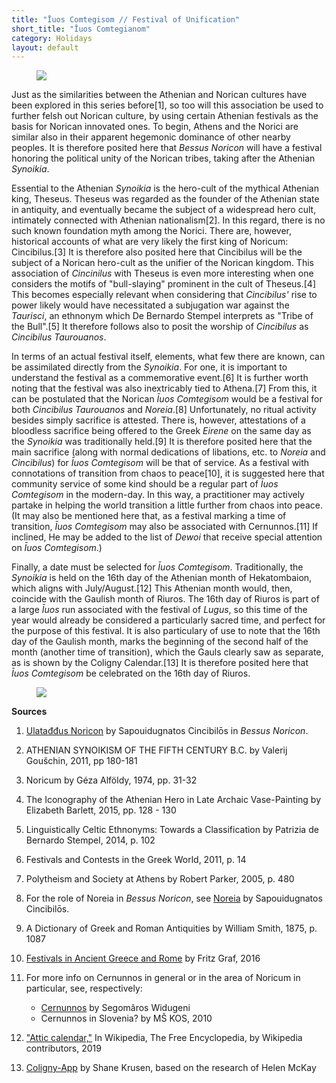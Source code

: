 ```yaml
---
title: "Īuos Comtegisom // Festival of Unification"
short_title: "Īuos Comtegianom"
category: Holidays
layout: default
---
```


<figure class="deity-image"><img src="{{ '/assets/img/norici-wolf.png' | relative_url }}"></figure>

Just as the similarities between the Athenian and Norican cultures have been explored in this series before\[1], so too will this association be used to further felsh out Norican culture, by using certain Athenian festivals as the basis for Norican innovated ones. To begin, Athens and the Norici are similar also in their apparent hegemonic dominance of other nearby peoples. It is therefore posited here that *Bessus Noricon* will have a festival honoring the political unity of the Norican tribes, taking after the Athenian *Synoikia*.

Essential to the Athenian *Synoikia* is the hero-cult of the mythical Athenian king, Theseus. Theseus was regarded as the founder of the Athenian state in antiquity, and eventually became the subject of a widespread hero cult, intimately connected with Athenian nationalism\[2]. In this regard, there is no such known foundation myth among the Norici. There are, however, historical accounts of what are very likely the first king of Noricum: Cincibilus.\[3] It is therefore also posited here that Cincibilus will be the subject of a Norican hero-cult as the unifier of the Norican kingdom. This association of *Cincinilus* with Theseus is even more interesting when one considers the motifs of "bull-slaying" prominent in the cult of Theseus.\[4] This becomes especially relevant when considering that *Cincibilus'* rise to power likely would have necessitated a subjugation war against the *Taurisci*, an ethnonym which De Bernardo Stempel interprets as "Tribe of the Bull".\[5] It therefore follows also to posit the worship of *Cincibilus* as *Cincibilus Taurouanos*. 

In terms of an actual festival itself, elements, what few there are known, can be assimilated directly from the *Synoikia*. For one, it is important to understand the festival as a commemorative event.\[6] It is further worth noting that the festival was also inextricably tied to Athena.\[7] From this, it can be postulated that the Norican *Īuos Comtegisom* would be a festival for both *Cincibilus Taurouanos* and *Noreia*.\[8] Unfortunately, no ritual activity besides simply sacrifice is attested. There is, however, attestations of a bloodless sacrifice being offered to the Greek *Eirene* on the same day as the *Synoikia* was traditionally held.\[9] It is therefore posited here that the main sacrifice (along with normal dedications of libations, etc. to *Noreia* and *Cincibilus*) for *Īuos Comtegisom* will be that of service. As a festival with connotations of transition from chaos to peace\[10], it is suggested here that community service of some kind should be a regular part of *Īuos Comtegisom* in the modern-day. In this way, a practitioner may actively partake in helping the world transition a little further from chaos into peace. (It may also be mentioned here that, as a festival marking a time of transition, *Īuos Comtegisom* may also be associated with Cernunnos.\[11] If inclined, He may be added to the list of *Dewoi* that receive special attention on *Īuos Comtegisom*.)

Finally, a date must be selected for *Īuos Comtegisom*. Traditionally, the *Synoikia* is held on the 16th day of the Athenian month of Hekatombaion, which aligns with July/August.\[12] This Athenian month would, then, coincide with the Gaulish month of Riuros. The 16th day of Riuros is part of a large *Īuos* run associated with the festival of *Lugus*, so this time of the year would already be considered a particularly sacred time, and perfect for the purpose of this festival. It is also particulary of use to note that the 16th day of the Gaulish month, marks the beginning of the second half of the month (another time of transition), which the Gauls clearly saw as separate, as is shown by the Coligny Calendar.\[13] It is therefore posited here that *Īuos Comtegisom* be celebrated on the 16th day of Riuros. 

<figure class="deity-image"><img src="{{ '/assets/img/noricum.png' | relative_url }}"></figure>

**Sources**

1. [Ulatađđus Noricon](https://www.bescothnorichach.com/articles/norici.html) by Sapouidugnatos Cincibilōs in *Bessus Noricon*.

2. ATHENIAN SYNOIKISM OF THE FIFTH CENTURY B.C. by Valerij Goušchin, 2011, pp 180-181

3. Noricum by Géza Alföldy, 1974, pp. 31-32

4. The Iconography of the Athenian Hero in Late Archaic Vase-Painting by Elizabeth Barlett, 2015, pp. 128 - 130

5. Linguistically Celtic Ethnonyms: Towards a Classification by Patrizia de Bernardo Stempel, 2014, p. 102

6. Festivals and Contests in the Greek World, 2011, p. 14

7. Polytheism and Society at Athens by Robert Parker, 2005, p. 480

8. For the role of Noreia in *Bessus Noricon*, see [Noreia](https://www.bescothnorichach.com/articles/noreia.html) by Sapouidugnatos Cincibilōs.

9. A Dictionary of Greek and Roman Antiquities by William Smith, 1875, p. 1087

10. [Festivals in Ancient Greece and Rome](https://oxfordre.com/religion/view/10.1093/acrefore/9780199340378.001.0001/acrefore-9780199340378-e-58) by Fritz Graf, 2016

11. For more info on Cernunnos in general or in the area of Noricum in particular, see, respectively:

    - [Cernunnos](http://polytheist.com/segomaros/2015/09/03/cernunnos/) by Segomâros Widugeni
    - Cernunnos in Slovenia? by MŠ KOS, 2010
    
12. ["Attic calendar,"](https://en.wikipedia.org/w/index.php?title=Attic_calendar&oldid=888405569) In Wikipedia, The Free Encyclopedia, by Wikipedia contributors, 2019

13. [Coligny-App](https://www.coligny-app.com/) by Shane Krusen, based on the research of Helen McKay
